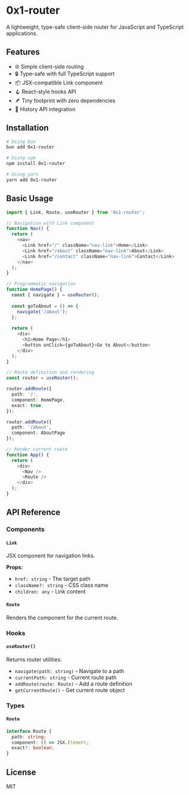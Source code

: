 # 0x1-router

A lightweight, type-safe client-side router for JavaScript and TypeScript applications.

## Features

- 🌐 Simple client-side routing
- 🔒 Type-safe with full TypeScript support  
- 📦 JSX-compatible Link component
- 🪝 React-style hooks API
- 🪶 Tiny footprint with zero dependencies
- 🎯 History API integration

## Installation

```bash
# Using bun
bun add 0x1-router

# Using npm
npm install 0x1-router

# Using yarn
yarn add 0x1-router
```

## Basic Usage

```typescript
import { Link, Route, useRouter } from '0x1-router';

// Navigation with Link component
function Nav() {
  return (
    <nav>
      <Link href="/" className="nav-link">Home</Link>
      <Link href="/about" className="nav-link">About</Link>
      <Link href="/contact" className="nav-link">Contact</Link>
    </nav>
  );
}

// Programmatic navigation
function HomePage() {
  const { navigate } = useRouter();
  
  const goToAbout = () => {
    navigate('/about');
  };
  
  return (
    <div>
      <h1>Home Page</h1>
      <button onClick={goToAbout}>Go to About</button>
    </div>
  );
}

// Route definition and rendering
const router = useRouter();

router.addRoute({
  path: '/',
  component: HomePage,
  exact: true
});

router.addRoute({
  path: '/about',
  component: AboutPage
});

// Render current route
function App() {
  return (
    <div>
      <Nav />
      <Route />
    </div>
  );
}
```

## API Reference

### Components

#### `Link`
JSX component for navigation links.

**Props:**
- `href: string` - The target path
- `className?: string` - CSS class name
- `children: any` - Link content

#### `Route`
Renders the component for the current route.

### Hooks

#### `useRouter()`
Returns router utilities:
- `navigate(path: string)` - Navigate to a path
- `currentPath: string` - Current route path
- `addRoute(route: Route)` - Add a route definition
- `getCurrentRoute()` - Get current route object

### Types

#### `Route`
```typescript
interface Route {
  path: string;
  component: () => JSX.Element;
  exact?: boolean;
}
```

## License

MIT 